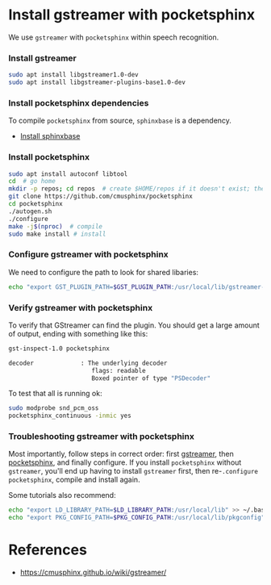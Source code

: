 # Install gstreamer with pocketsphinx

We use `gstreamer` with `pocketsphinx` within speech recognition.

### Install gstreamer

```bash
sudo apt install libgstreamer1.0-dev
sudo apt install libgstreamer-plugins-base1.0-dev
```

### Install pocketsphinx dependencies

To compile `pocketsphinx` from source, `sphinxbase` is a dependency.

- [Install sphinxbase](install-sphinxbase.md)

### Install pocketsphinx

```bash
sudo apt install autoconf libtool
cd  # go home
mkdir -p repos; cd repos  # create $HOME/repos if it doesn't exist; then, enter it
git clone https://github.com/cmusphinx/pocketsphinx
cd pocketsphinx
./autogen.sh
./configure
make -j$(nproc)  # compile
sudo make install # install
```

### Configure gstreamer with pocketsphinx

We need to configure the path to look for shared libaries:

```bash
echo "export GST_PLUGIN_PATH=$GST_PLUGIN_PATH:/usr/local/lib/gstreamer-1.0" >> ~/.bashrc
```

### Verify gstreamer with pocketsphinx

To verify that GStreamer can find the plugin. You should get a large amount of output, ending with something like this:

```bash
gst-inspect-1.0 pocketsphinx

decoder             : The underlying decoder
                       flags: readable
                       Boxed pointer of type "PSDecoder"
```

To test that all is running ok:

```bash
sudo modprobe snd_pcm_oss
pocketsphinx_continuous -inmic yes
```

### Troubleshooting gstreamer with pocketsphinx

Most importantly, follow steps in correct order: first [gstreamer](#install-gstreamer), then [pocketsphinx](#install-pocketsphinx), and finally configure. If you install `pocketsphinx` without `gstreamer`, you'll end up having to install `gstreamer` first, then re-`.configure`  `pocketsphinx`, compile and install again.

Some tutorials also recommend:
```bash
echo "export LD_LIBRARY_PATH=$LD_LIBRARY_PATH:/usr/local/lib" >> ~/.bashrc
echo "export PKG_CONFIG_PATH=$PKG_CONFIG_PATH:/usr/local/lib/pkgconfig" >> ~/.bashrc
```

# References
- https://cmusphinx.github.io/wiki/gstreamer/
